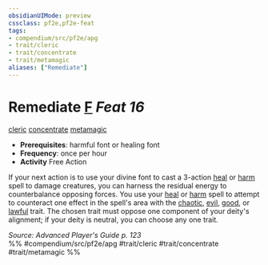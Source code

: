 ```yaml
---
obsidianUIMode: preview
cssclass: pf2e,pf2e-feat
tags:
- compendium/src/pf2e/apg
- trait/cleric
- trait/concentrate
- trait/metamagic
aliases: ["Remediate"]
---
```

# Remediate  [F](../../rules/core-rulebook/chapter-9-playing-the-game.md#Actions "Free Action") *Feat 16*  
[cleric](../../rules/traits/cleric.md)  [concentrate](../../rules/traits/concentrate.md)  [metamagic](../../rules/traits/metamagic.md)  

- **Prerequisites**: harmful font or healing font
- **Frequency**: once per hour
- **Activity** Free Action

If your next action is to use your divine font to cast a 3-action [heal](../spells/heal.md) or [harm](../spells/harm.md) spell to damage creatures, you can harness the residual energy to counterbalance opposing forces. You use your [heal](../spells/heal.md) or [harm](../spells/harm.md) spell to attempt to counteract one effect in the spell's area with the [chaotic](../../rules/traits/chaotic.md), [evil](../../rules/traits/evil.md), [good](../../rules/traits/good.md), or [lawful](../../rules/traits/lawful.md) trait. The chosen trait must oppose one component of your deity's alignment; if your deity is neutral, you can choose any one trait.

*Source: Advanced Player's Guide p. 123*  
%% #compendium/src/pf2e/apg #trait/cleric #trait/concentrate #trait/metamagic %%
